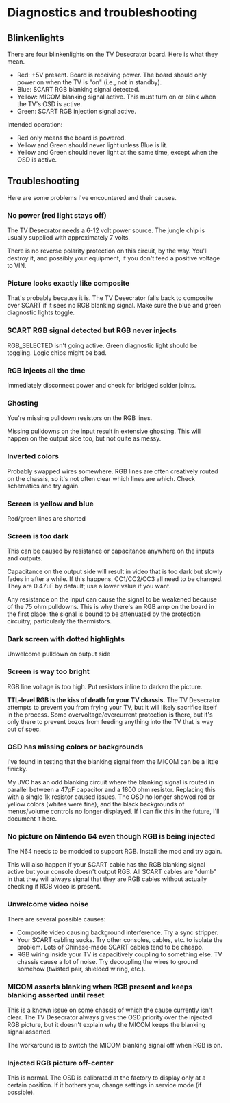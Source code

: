 # Diagnostics and troubleshooting

## Blinkenlights

There are four blinkenlights on the TV Desecrator board. Here is what they mean.

* Red: +5V present. Board is receiving power. The board should only power on when the TV is "on" (i.e., not in standby).
* Blue: SCART RGB blanking signal detected.
* Yellow: MICOM blanking signal active. This must turn on or blink when the TV's OSD is active.
* Green: SCART RGB injection signal active.

Intended operation:

* Red only means the board is powered.
* Yellow and Green should never light unless Blue is lit.
* Yellow and Green should never light at the same time, except when the OSD is active.

## Troubleshooting

Here are some problems I've encountered and their causes.

### No power (red light stays off)

The TV Desecrator needs a 6-12 volt power source. The jungle chip is usually supplied with approximately 7 volts.

There is no reverse polarity protection on this circuit, by the way. You'll destroy it, and possibly your equipment,
if you don't feed a positive voltage to VIN.

### Picture looks exactly like composite

That's probably because it is. The TV Desecrator falls back to composite over SCART if it sees no RGB blanking signal.
Make sure the blue and green diagnostic lights toggle.

### SCART RGB signal detected but RGB never injects

RGB_SELECTED isn't going active. Green diagnostic light should be toggling. Logic chips might be bad.

### RGB injects all the time

Immediately disconnect power and check for bridged solder joints.

### Ghosting

You're missing pulldown resistors on the RGB lines.

Missing pulldowns on the input result in extensive ghosting. This will happen on the output side too, but not quite as messy.

### Inverted colors

Probably swapped wires somewhere. RGB lines are often creatively routed on the chassis, so it's not often clear which lines are which.
Check schematics and try again.

### Screen is yellow and blue

Red/green lines are shorted

### Screen is too dark

This can be caused by resistance or capacitance anywhere on the inputs and outputs.

Capacitance on the output side will result in video that is too dark but slowly fades in after a while. If this happens, CC1/CC2/CC3
all need to be changed. They are 0.47uF by default; use a lower value if you want.

Any resistance on the input can cause the signal to be weakened because of the 75 ohm pulldowns. This is why there's an RGB amp on
the board in the first place: the signal is bound to be attenuated by the protection circuitry, particularly the thermistors.

### Dark screen with dotted highlights

Unwelcome pulldown on output side

### Screen is way too bright

RGB line voltage is too high. Put resistors inline to darken the picture.

**TTL-level RGB is the kiss of death for your TV chassis.** The TV Desecrator attempts to prevent you from frying your TV, but it will
likely sacrifice itself in the process. Some overvoltage/overcurrent protection is there, but it's only there to prevent
bozos from feeding anything into the TV that is way out of spec.

### OSD has missing colors or backgrounds

I've found in testing that the blanking signal from the MICOM can be a little finicky.

My JVC has an odd blanking circuit where the blanking signal is routed in parallel between a 47pF capacitor
and a 1800 ohm resistor. Replacing this with a single 1k resistor caused issues. The OSD no longer showed
red or yellow colors (whites were fine), and the black backgrounds of menus/volume controls no longer displayed.
If I can fix this in the future, I'll document it here.

### No picture on Nintendo 64 even though RGB is being injected

The N64 needs to be modded to support RGB. Install the mod and try again.

This will also happen if your SCART cable has the RGB blanking signal active but your console doesn't output RGB.
All SCART cables are "dumb" in that they will always signal that they are RGB cables without actually checking if
RGB video is present.

### Unwelcome video noise

There are several possible causes:

- Composite video causing background interference. Try a sync stripper.
- Your SCART cabling sucks. Try other consoles, cables, etc. to isolate the problem.
  Lots of Chinese-made SCART cables tend to be cheapo.
- RGB wiring inside your TV is capacitively coupling to something else. TV chassis cause a lot of noise.
  Try decoupling the wires to ground somehow (twisted pair, shielded wiring, etc.).

### MICOM asserts blanking when RGB present and keeps blanking asserted until reset

This is a known issue on some chassis of which the cause currently isn't clear.
The TV Desecrator always gives the OSD priority over the injected RGB picture,
but it doesn't explain why the MICOM keeps the blanking signal asserted.

The workaround is to switch the MICOM blanking signal off when RGB is on.

### Injected RGB picture off-center

This is normal. The OSD is calibrated at the factory to display only at a certain position.
If it bothers you, change settings in service mode (if possible).
